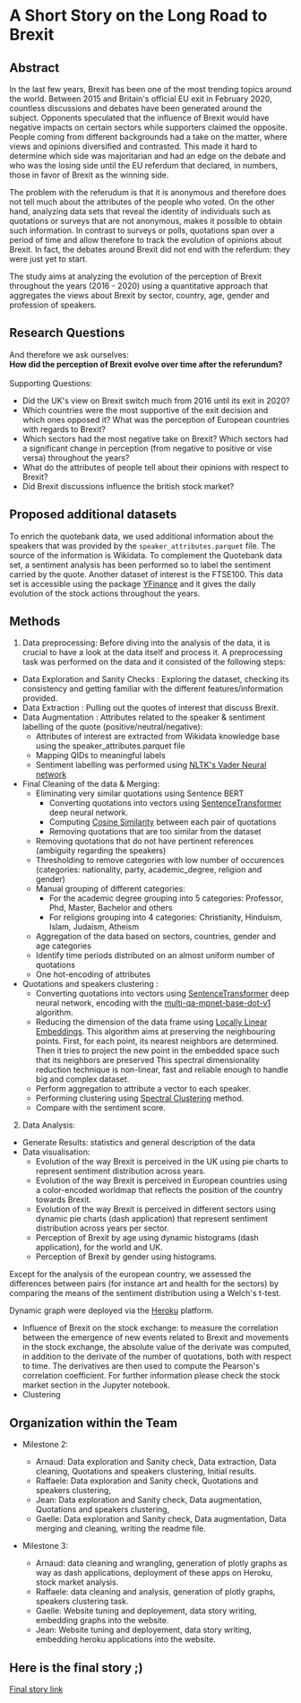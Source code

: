 # A Short Story on the Long Road to Brexit

## Abstract
In the last few years, Brexit has been one of the most trending topics around the world. Between 2015 and Britain's official EU exit in February 2020, countless discussions and debates have been generated around the subject. Opponents speculated that the influence of Brexit would have negative impacts on certain sectors while supporters claimed the opposite. People coming from different backgrounds had a take on the matter, where views and opinions diversified and contrasted. This made it hard to determine which side was majoritarian and had an edge on the debate and who was the losing side until the EU referdum that declared, in numbers, those in favor of Brexit as the winning side. 

The problem with the referudum is that it is anonymous and therefore does not tell much about the attributes of the people who voted. On the other hand, analyzing data sets that reveal the identity of individuals such as quotations or surveys that are not anonymous, makes it possible to obtain such information. In contrast to surveys or polls, quotations span over a period of time and allow therefore to track the evolution of opinions about Brexit. In fact, the debates around Brexit did not end with the referdum: they were just yet to start.

The study aims at analyzing the evolution of the perception of Brexit throughout the years (2016 - 2020) using a quantitative approach that aggregates the views about Brexit by sector, country, age, gender and profession of speakers. 

## Research Questions
And therefore we ask ourselves:
<br/>
**How did the perception of Brexit evolve over time after the referundum?** 
<br/>
<br/>
Supporting Questions:
<br/>
- Did the UK's view on Brexit switch much from 2016 until its exit in 2020?
- Which countries were the most supportive of the exit decision and which ones opposed it? What was the perception of European countries with regards to Brexit?
- Which sectors had the most negative take on Brexit? Which sectors had a significant change in perception (from negative to positive or vise versa) throughout the years?
- What do the attributes of people tell about their opinions with respect to Brexit?
- Did Brexit discussions influence the british stock market?

## Proposed additional datasets 
To enrich the quotebank data, we used additional information about the speakers that was provided by the `speaker_attributes.parquet` file. The source of the information is Wikidata. To complement the Quotebank data set, a sentiment analysis has been performed so to label the sentiment carried by the quote. Another dataset of interest is the FTSE100. This data set is accessible using the package [YFinance](https://pypi.org/project/yfinance/) and it gives the daily evolution of the stock actions throughout the years. 

## Methods
1. Data preprocessing: 
Before diving into the analysis of the data, it is crucial to have a look at the data itself and process it. A preprocessing task was performed on the data and it consisted of the following steps:
 - Data Exploration and Sanity Checks : Exploring the dataset, checking its consistency and getting familiar with the different features/information provided.
 - Data Extraction : Pulling out the quotes of interest that discuss Brexit.
 - Data Augmentation : Attributes related to the speaker & sentiment labelling of the quote (positive/neutral/negative):
     - Attributes of interest are extracted from Wikidata knowledge base using the speaker_attributes.parquet file
     - Mapping QIDs to meaningful labels
     - Sentiment labelling was performed using [NLTK's Vader Neural network](https://www.nltk.org/_modules/nltk/sentiment/vader.html) 
 - Final Cleaning of the data & Merging:
   - Eliminating very similar quotations using Sentence BERT 
       - Converting quotations into vectors using [SentenceTransformer](https://www.sbert.net/docs/usage/semantic_textual_similarity.html) deep neural network.
       - Computing [Cosine Similarity](https://en.wikipedia.org/wiki/Cosine_similarity) between each pair of quotations
       - Removing quotations that are too similar from the dataset
   - Removing quotations that do not have pertinent references (ambiguity regarding the speakers)
   - Thresholding to remove categories with low number of occurences (categories: nationality, party, academic_degree, religion and gender)
   - Manual grouping of different categories:
      - For the academic degree grouping into 5 categories: Professor, Phd, Master, Bachelor and 		  others
      - For religions grouping into 4 categories: Christianity, Hinduism, Islam, Judaism, Atheism
   - Aggregation of the data based on sectors, countries, gender and age categories
   - Identify time periods distributed on an almost uniform number of quotations
   - One hot-encoding of attributes
 - Quotations and speakers clustering :
   - Converting quotations into vectors using [SentenceTransformer](https://www.sbert.net/docs/usage/semantic_textual_similarity.html) deep neural network, encoding with the [multi-qa-mpnet-base-dot-v1](https://huggingface.co/sentence-transformers/multi-qa-mpnet-base-dot-v1) algorithm.
   - Reducing the dimension of the data frame using [Locally Linear Embeddings](https://scikit-learn.org/stable/modules/generated/sklearn.manifold.LocallyLinearEmbedding.html#sklearn.manifold.LocallyLinearEmbedding). This algorithm aims at preserving the neighbouring points. First, for each point, its nearest neighbors are determined. Then it tries to project the new point in the embedded space such that its neighbors are preserved
This spectral dimensionality reduction technique is non-linear, fast and reliable enough to handle big and complex dataset.
   - Perform aggregation to attribute a vector to each speaker.
   - Performing clustering using [Spectral Clustering](https://scikit-learn.org/stable/modules/generated/sklearn.cluster.SpectralClustering.html#sklearn.cluster.SpectralClustering) method.
   - Compare with the sentiment score.

2. Data Analysis:
- Generate Results: statistics and general description of the data
- Data visualisation:
    - Evolution of the way Brexit is perceived in the UK using pie charts to represent sentiment distribution across years.
    - Evolution of the way Brexit is perceived in European countries using a color-encoded worldmap that reflects the position of the country towards Brexit.
    - Evolution of the way Brexit is perceived in different sectors using dynamic pie charts (dash application) that represent sentiment distribution across years per sector.
    - Perception of Brexit by age using dynamic histograms (dash application), for the world and UK.
    - Perception of Brexit by gender using histograms. <br/>

Except for the analysis of the european country, we assessed the differences between pairs (for instance art and health for the sectors) by comparing the means of the sentiment distribution using a Welch's t-test. 

Dynamic graph were deployed via the [Heroku](https://www.heroku.com/home) platform.
- Influence of Brexit on the stock exchange: to measure the correlation between the emergence of new events related to Brexit and movements in the stock exchange, the absolute value of the derivate was computed, in addition to the derivate of the number of quotations, both with respect to time. The derivatives are then used to compute the Pearson's correlation coefficient. For further information please check the stock market section in the Jupyter notebook.
- Clustering 

## Organization within the Team
- Milestone 2:
    - Arnaud: Data exploration and Sanity check, Data extraction, Data cleaning, Quotations and speakers clustering, Initial results.
    - Raffaele: Data exploration and Sanity check, Quotations and speakers clustering, 
    - Jean: Data exploration and Sanity check, Data augmentation, Quotations and speakers clustering, 
    - Gaelle: Data exploration and Sanity check, Data augmentation, Data merging and cleaning, writing the readme file.
    
- Milestone 3:
    - Arnaud: data cleaning and wrangling, generation of plotly graphs as way as dash applications, deployment of these apps on Heroku, stock market analysis.
    - Raffaele: data cleaning and analysis, generation of plotly graphs, speakers clustering task.
    - Gaelle: Website tuning and deployement, data story writing, embedding graphs into the website.
    - Jean: Website tuning and deployement, data story writing, embedding heroku applications into the website.

## Here is the final story ;)

[Final story link](https://jeannafta.github.io/brexit_story)
